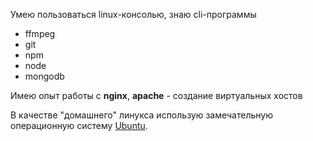 Умею пользоваться linux-консолью, знаю cli-программы

* ffmpeg
* git
* npm
* node
* mongodb

Имею опыт работы с **nginx**, **apache** - создание виртуальных хостов

В качестве "домашнего" линукса использую замечательную операционную систему [Ubuntu][ubuntu].

[ubuntu]: <http://ubuntu.com> "Ubuntu"